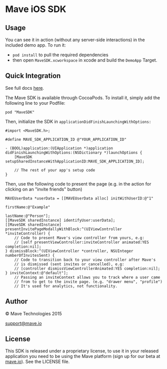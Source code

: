 # Mave iOS SDK

## Usage

You can see it in action (without any server-side interactions) in the included demo app. To run it:
 - `pod install` to pull the required dependencies
 - then open `MaveSDK.xcworkspace` in xcode and build the `DemoApp` Target.

## Quick Integration

See full docs [here](http://mave.io/docs).

The Mave SDK is available through CocoaPods. To install it, simply add the following line to your Podfile:

```objc
pod "MaveSDK"
```


Then, initialize the SDK in `applicationDidFinishLaunchingWithOptions:`

```objc
#import <MaveSDK.h>;

#define MAVE_SDK_APPLICATION_ID @"YOUR_APPLICATION_ID"

- (BOOL)application:(UIApplication *)application didFinishLaunchingWithOptions:(NSDictionary *)launchOptions {
    [MaveSDK setupSharedInstanceWithApplicationID:MAVE_SDK_APPLICATION_ID];

    // The rest of your app's setup code
}
```


Then, use the following code to present the page (e.g. in the action for clicking on an "invite friends" button)


```objc
MAVEUserData *userData = [[MAVEUserData alloc] initWithUserID:@"1"
                                                    firstName:@"Example"
                                                     lastName:@"Person"];
[[MaveSDK sharedInstance] identifyUser:userData];
[[MaveSDK sharedInstance] presentInvitePageModallyWithBlock:^(UIViewController *inviteController) {
    // Code to present Mave's view controller from yours, e.g:
    // [self presentViewController:inviteController animated:YES completion:nil];
} dismissBlock:^(UIViewController *controller, NSUInteger numberOfInvitesSent) {
    // Code to transition back to your view controller after Mave's
    // is dismissed (sent invites or cancelled), e.g:
    // [controller dismissViewControllerAnimated:YES completion:nil];
} inviteContext:@"default"];
    // Passing an inviteContext allows you to track where a user came
    // from to get to the invite page. (e.g. "drawer menu", "profile")
    // It's used for analytics, not functionality.
```


## Author

© Mave Technologies 2015

support@mave.io

## License

This SDK is released under a proprietary license, to use it in your released application you need to be using the Mave platform (sign up for our beta at [mave.io](http://mave.io)). See the LICENSE file.
